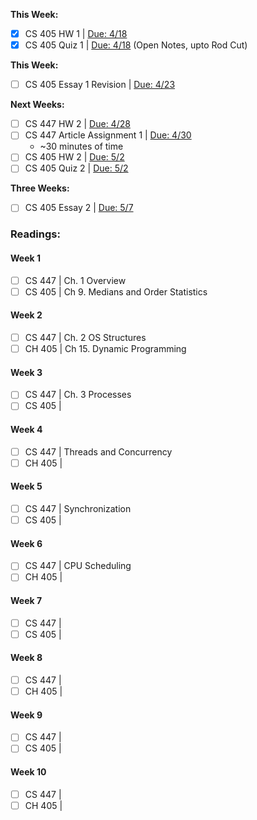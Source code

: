 __This Week:__
- [x] CS 405 HW 1 | <u>Due: 4/18</u>
- [x] CS 405 Quiz 1 | <u>Due: 4/18</u> (Open Notes, upto Rod Cut)

__This Week:__
- [ ] CS 405 Essay 1 Revision | <u>Due: 4/23</u>

__Next Weeks:__
- [ ] CS 447 HW 2 | <u>Due: 4/28</u>
- [ ] CS 447 Article Assignment 1 | <u>Due: 4/30</u>
	- ~30 minutes of time
- [ ] CS 405 HW 2 | <u>Due: 5/2</u> 
- [ ] CS 405 Quiz 2 | <u>Due: 5/2</u>

__Three Weeks:__
- [ ] CS 405 Essay 2 | <u>Due: 5/7</u>


### Readings:
#### Week 1
- [ ] CS 447 | Ch. 1 Overview
- [ ] CS 405 | Ch 9. Medians and Order Statistics
#### Week 2
- [ ] CS 447 | Ch. 2 OS Structures
- [ ] CH 405 | Ch 15. Dynamic Programming
#### Week 3
- [ ] CS 447 | Ch. 3 Processes
- [ ] CS 405 | 
#### Week 4
- [ ] CS 447 | Threads and Concurrency
- [ ] CH 405 | 
#### Week 5
- [ ] CS 447 | Synchronization
- [ ] CS 405 | 
#### Week 6
- [ ] CS 447 | CPU Scheduling
- [ ] CH 405 | 
#### Week 7
- [ ] CS 447 | 
- [ ] CS 405 | 
#### Week 8
- [ ] CS 447 | 
- [ ] CH 405 | 
#### Week 9
- [ ] CS 447 | 
- [ ] CS 405 | 
#### Week 10
- [ ] CS 447 | 
- [ ] CH 405 | 
